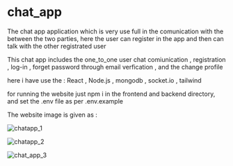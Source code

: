 # chat_app

The chat app application which is very use full in the comunication with the between the two parties, here the user can register in the app and then can talk with the other registrated user 

This chat app includes the one_to_one user chat comiunication , registration , log-in , forget password through email verfication , and the change profile

here i have use the : React , Node.js , mongodb , socket.io , tailwind

for running the website just npm i in the frontend and backend directory, and set the .env file as per .env.example

The website image is given as :

![chatapp_1](https://github.com/sujal-jain-347/chat_app/assets/136954858/ab3ba06d-9424-4c5d-a393-bc8fb05afb2f)

![chatapp_2](https://github.com/sujal-jain-347/chat_app/assets/136954858/842b251b-9c6d-449a-9b02-80133359346c)

![chat_app_3](https://github.com/sujal-jain-347/chat_app/assets/136954858/06e161c9-8716-46b5-8e53-c345d8ff5c7e)

